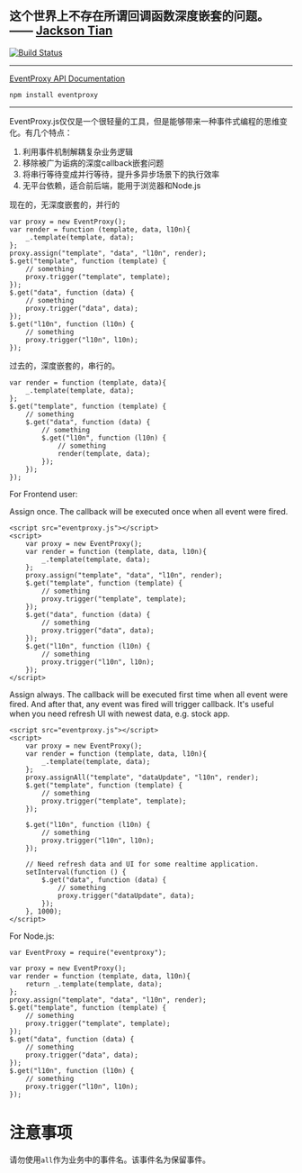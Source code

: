 这个世界上不存在所谓回调函数深度嵌套的问题。 —— [Jackson Tian](http://weibo.com/shyvo)
---

[![Build Status](https://secure.travis-ci.org/JacksonTian/eventproxy.png)](http://travis-ci.org/JacksonTian/eventproxy)

---

[EventProxy API Documentation](http://eventproxy.html5ify.com/jsdoc/symbols/EventProxy.html)  

    npm install eventproxy

---
EventProxy.js仅仅是一个很轻量的工具，但是能够带来一种事件式编程的思维变化。有几个特点：

   1. 利用事件机制解耦复杂业务逻辑
   2. 移除被广为诟病的深度callback嵌套问题
   3. 将串行等待变成并行等待，提升多异步场景下的执行效率
   4. 无平台依赖，适合前后端，能用于浏览器和Node.js

现在的，无深度嵌套的，并行的

    var proxy = new EventProxy();
    var render = function (template, data, l10n){
        _.template(template, data);
    };
    proxy.assign("template", "data", "l10n", render);
    $.get("template", function (template) {
        // something
        proxy.trigger("template", template);
    });
    $.get("data", function (data) {
        // something
        proxy.trigger("data", data);
    });
    $.get("l10n", function (l10n) {
        // something
        proxy.trigger("l10n", l10n);
    });

过去的，深度嵌套的，串行的。

    var render = function (template, data){
        _.template(template, data);
    };
    $.get("template", function (template) {
        // something
        $.get("data", function (data) {
            // something
            $.get("l10n", function (l10n) {
                // something
                render(template, data);
            });
        });
    });

For Frontend user:

Assign once. The callback will be executed once when all event were fired.

    <script src="eventproxy.js"></script>
    <script>
        var proxy = new EventProxy();
        var render = function (template, data, l10n){
            _.template(template, data);
        };
        proxy.assign("template", "data", "l10n", render);
        $.get("template", function (template) {
            // something
            proxy.trigger("template", template);
        });
        $.get("data", function (data) {
            // something
            proxy.trigger("data", data);
        });
        $.get("l10n", function (l10n) {
            // something
            proxy.trigger("l10n", l10n);
        });
    </script>

Assign always. The callback will be executed first time when all event were fired. And after that, any event was fired will trigger callback. It's useful when you need refresh UI with newest data, e.g. stock app.

    <script src="eventproxy.js"></script>
    <script>
        var proxy = new EventProxy();
        var render = function (template, data, l10n){
            _.template(template, data);
        };
        proxy.assignAll("template", "dataUpdate", "l10n", render);
        $.get("template", function (template) {
            // something
            proxy.trigger("template", template);
        });

        $.get("l10n", function (l10n) {
            // something
            proxy.trigger("l10n", l10n);
        });

        // Need refresh data and UI for some realtime application.
        setInterval(function () {
            $.get("data", function (data) {
                // something
                proxy.trigger("dataUpdate", data);
            });
        }, 1000);
    </script>

For Node.js:

    var EventProxy = require("eventproxy");

    var proxy = new EventProxy();
    var render = function (template, data, l10n){
        return _.template(template, data);
    };
    proxy.assign("template", "data", "l10n", render);
    $.get("template", function (template) {
        // something
        proxy.trigger("template", template);
    });
    $.get("data", function (data) {
        // something
        proxy.trigger("data", data);
    });
    $.get("l10n", function (l10n) {
        // something
        proxy.trigger("l10n", l10n);
    });

# 注意事项
请勿使用`all`作为业务中的事件名。该事件名为保留事件。